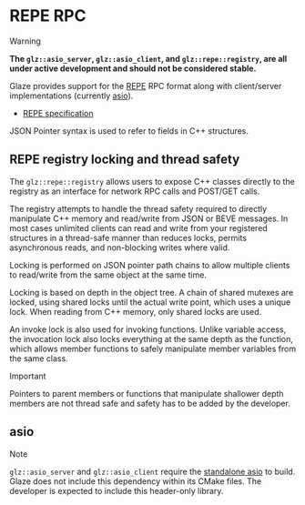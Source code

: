 # REPE RPC

> [!WARNING]
>
> **The `glz::asio_server`, `glz::asio_client`, and `glz::repe::registry`, are all under active development and should not be considered stable.**

Glaze provides support for the [REPE](https://github.com/stephenberry/repe) RPC format along with client/server implementations (currently [asio](http://think-async.com/Asio/)).

- [REPE specification](https://github.com/stephenberry/repe)

JSON Pointer syntax is used to refer to fields in C++ structures.

## REPE registry locking and thread safety

The `glz::repe::registry` allows users to expose C++ classes directly to the registry as an interface for network RPC calls and POST/GET calls.

The registry attempts to handle the thread safety required to directly manipulate C++ memory and read/write from JSON or BEVE messages. In most cases unlimited clients can read and write from your registered structures in a thread-safe manner than reduces locks, permits asynchronous reads, and non-blocking writes where valid.

Locking is performed on JSON pointer path chains to allow multiple clients to read/write from the same object at the same time.

Locking is based on depth in the object tree. A chain of shared mutexes are locked, using shared locks until the actual write point, which uses a unique lock. When reading from C++ memory, only shared locks are used.

An invoke lock is also used for invoking functions. Unlike variable access, the invocation lock also locks everything at the same depth as the function, which allows member functions to safely manipulate member variables from the same class.

> [!IMPORTANT]
>
> Pointers to parent members or functions that manipulate shallower depth members are not thread safe and safety has to be added by the developer.

## asio

> [!NOTE]
>
> `glz::asio_server` and `glz::asio_client` require the [standalone asio](https://think-async.com/Asio/AsioStandalone.html) to build. Glaze does not include this dependency within its CMake files. The developer is expected to include this header-only library.

